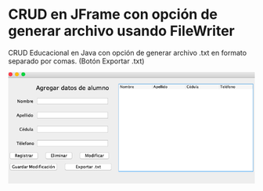 # CRUD en JFrame con opción de generar archivo usando FileWriter
CRUD Educacional en Java con opción de generar archivo .txt en formato separado por comas. (Botón Exportar .txt)

![](images/ScreenShot.png)
